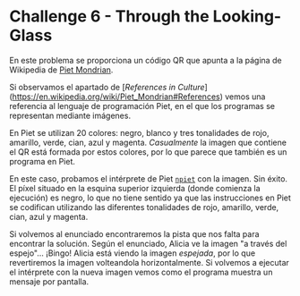 # Challenge 6 - Through the Looking-Glass

En este problema se proporciona un código QR que apunta a la página de
Wikipedia de [Piet Mondrian](https://en.wikipedia.org/wiki/Piet_Mondrian).

Si observamos el apartado de [*References in Culture*]
(https://en.wikipedia.org/wiki/Piet_Mondrian#References) vemos una referencia al
lenguaje de programación Piet, en el que los programas se representan mediante
imágenes.

En Piet se utilizan 20 colores: negro, blanco y tres tonalidades de rojo,
amarillo, verde, cian, azul y magenta. *Casualmente* la imagen que contiene el QR
está formada por estos colores, por lo que parece que también es un programa en Piet.

En este caso, probamos el intérprete de Piet [`npiet`](http://www.bertnase.de/npiet/)
con la imagen. Sin éxito. El píxel situado en la esquina superior izquierda
(donde comienza la ejecución) es negro, lo que no tiene sentido ya que las
instrucciones en Piet se codifican utilizando las diferentes tonalidades de rojo,
amarillo, verde, cian, azul y magenta.

Si volvemos al enunciado encontraremos la pista que nos falta para encontrar la
solución. Según el enunciado, Alicia ve la imagen "a través del espejo"...
¡Bingo! Alicia está viendo la imagen *espejada*, por lo que revertiremos la imagen
volteandola horizontalmente. Si volvemos a ejecutar el intérprete con la nueva
imagen vemos como el programa muestra un mensaje por pantalla.
